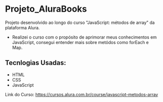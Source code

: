# Projeto_AluraBooks
Projeto desenvolvido ao longo do curso "JavaScript: métodos de array" da plataforma Alura.

- Realizei o curso com o propósito de aprimorar meus conhecimentos em JavaScript, consegui entender mais sobre metódos como forEach e Map.

## Tecnlogias Usadas:
- HTML
- CSS
- JavaScript

Link do Curso: https://cursos.alura.com.br/course/javascript-metodos-array
